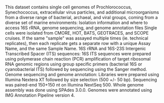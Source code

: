 This dataset contains single cell genomes of Prochlorococcus, Synechococcus, extracellular virus particles, and additional microorganisms from a diverse range of bacterial, archaeal, and viral groups, coming from a diverse set of marine environments: Isolation information and where to access 16S rRNA, genome sequencing, and genome annotation files
Single cells were isolated from CMORE, HOT, BATS, GEOTRACES, and SCOPE cruises.
If the same "sample" was assayed multiple times (ie. technical replicates), then each replicate gets a separate row with a unique Assay Name, and the same Sample Name.
16S rRNA and 16S-23S Intergenic Transcribed Spacer (ITS) sequences: 16S ITS sequences were prepared using polymerase chain reaction (PCR) amplification of target ribosomal RNA genomic regions using group specific primers (bacterial 16S or cyanobacterial ITS) followed by sequencing using the Sanger method.
Genome sequencing and genome annotation: Libraries were prepared using Illumina Nextera XT followed by size selection (500 +/- 50 bp). Sequencing was paired-end 150+150 nt on Illumina NextSeq 500. Whole genome assembly was done using SPAdes 3.0.0. Genomes were annotated using IMG Annotation Pipeline version 4.
